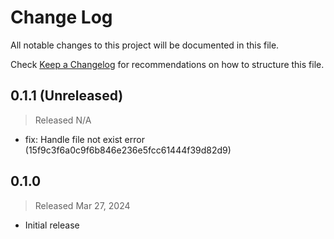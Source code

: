 # Change Log

All notable changes to this project will be documented in this file.

Check [Keep a Changelog](http://keepachangelog.com/) for recommendations on how to structure this file.


## 0.1.1 (Unreleased)
> Released N/A

* fix: Handle file not exist error (15f9c3f6a0c9f6b846e236e5fcc61444f39d82d9)

## 0.1.0
> Released Mar 27, 2024

* Initial release
